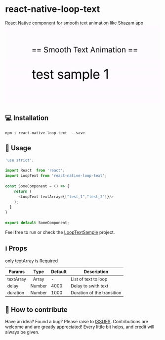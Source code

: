 # react-native-loop-text

React Native component for smooth text animation like Shazam app
![LoopText](LoopTextSample_GIF.gif)

## 💻 Installation

`npm i react-native-loop-text  --save`

## 📖  Usage

```javascript
'use strict';

import React  from 'react';
import LoopText from 'react-native-loop-text';

const SomeComponent = () => {
    return (
      <LoopText textArray={["test_1","test_2"]}/>
    );
  }
}

export default SomeComponent;
```

Feel free to run or check the  [LoopTextSample](https://github.com/yelkamel/LoopTextSample) project.


## ℹ️ Props

only textArray is Required

| Params                     | Type          | Default | Description  |
| -------------------------- |:-------------:| ------- | ------------ |
| textArray                  | Array         |  -       | List of text to loop |
| delay                      | Number        | 4000    | Delay to swith text |
| duration                   | Number        | 1000    | Duration of the transition |

## 🤔 How to contribute
Have an idea? Found a bug? Please raise to [ISSUES](https://github.com/yelkamel/react-native-loop-text/issues).
Contributions are welcome and are greatly appreciated! 
Every little bit helps, and credit will always be given.
